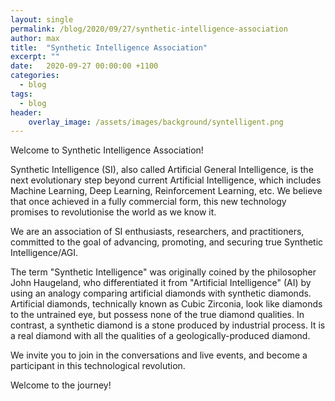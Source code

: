 ```yaml
---
layout: single
permalink: /blog/2020/09/27/synthetic-intelligence-association
author: max
title:  "Synthetic Intelligence Association"
excerpt: ""
date:   2020-09-27 00:00:00 +1100
categories:
  - blog
tags:
  - blog
header:
    overlay_image: /assets/images/background/syntelligent.png  
---
```


Welcome to Synthetic Intelligence Association!

Synthetic Intelligence (SI), also called Artificial General Intelligence, is the next evolutionary step beyond current Artificial Intelligence, which includes Machine Learning, Deep Learning, Reinforcement Learning, etc.  We believe that once achieved in a fully commercial form, this new technology promises to revolutionise the world as we know it.

We are an association of SI enthusiasts, researchers, and practitioners, committed to the goal of advancing, promoting, and securing true Synthetic Intelligence/AGI.

The term "Synthetic Intelligence" was originally coined by the philosopher John Haugeland, who differentiated it from "Artificial Intelligence"​ (AI) by using an analogy comparing artificial diamonds with synthetic diamonds. Artificial diamonds, technically known as Cubic Zirconia, look like diamonds to the untrained eye, but possess none of the true diamond qualities.  In contrast, a synthetic diamond is a stone produced by industrial process. It is a real diamond with all the qualities of a geologically-produced diamond.

We invite you to join in the conversations and live events, and become a participant in this technological revolution.

Welcome to the journey!
